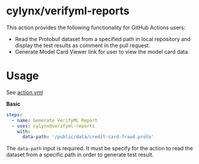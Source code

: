 # cylynx/verifyml-reports

This action provides the following functionality for GitHub Actions users:

- Read the Protobuf dataset from a specified path in local repository and display the test results as comment in the pull request.
- Generate Model Card Viewer link for user to view the model card data.

# Usage

See [action.yml](https://github.com/cylynx/verifyml-reports/blob/v0.0.1-beta/action.yml)

**Basic**

```yaml
steps:
  - name: Generate VerifyML Report
  - uses: cylynx@verifyml-reports
    with:
      data-path: '/public/data/credit-card-fraud.proto'
```

The `data-path` input is required. It must be specify for the action to read the dataset from a specific path in order to generate test result.
